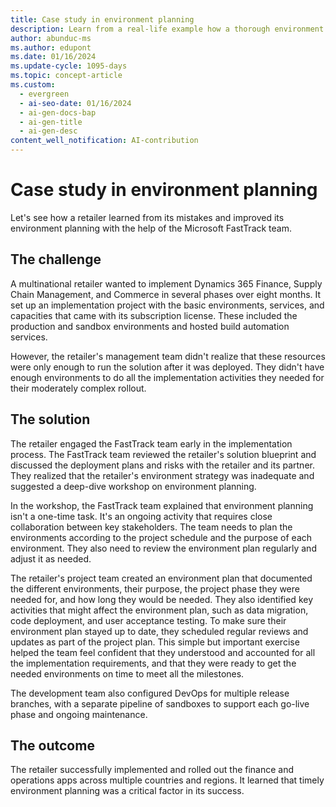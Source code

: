 ```yaml
---
title: Case study in environment planning
description: Learn from a real-life example how a thorough environment strategy is essential for a successful implementation of finance and operations apps.
author: abunduc-ms
ms.author: edupont
ms.date: 01/16/2024
ms.update-cycle: 1095-days
ms.topic: concept-article
ms.custom:
  - evergreen
  - ai-seo-date: 01/16/2024
  - ai-gen-docs-bap
  - ai-gen-title
  - ai-gen-desc
content_well_notification: AI-contribution
---
```


# Case study in environment planning

Let's see how a retailer learned from its mistakes and improved its environment planning with the help of the Microsoft FastTrack team.

## The challenge

A multinational retailer wanted to implement Dynamics 365 Finance, Supply Chain Management, and Commerce in several phases over eight months. It set up an implementation project with the basic environments, services, and capacities that came with its subscription license. These included the production and sandbox environments and hosted build automation services.

However, the retailer's management team didn't realize that these resources were only enough to run the solution after it was deployed. They didn't have enough environments to do all the implementation activities they needed for their moderately complex rollout.

## The solution

The retailer engaged the FastTrack team early in the implementation process. The FastTrack team reviewed the retailer's solution blueprint and discussed the deployment plans and risks with the retailer and its partner. They realized that the retailer's environment strategy was inadequate and suggested a deep-dive workshop on environment planning.

In the workshop, the FastTrack team explained that environment planning isn't a one-time task. It's an ongoing activity that requires close collaboration between key stakeholders. The team needs to plan the environments according to the project schedule and the purpose of each environment. They also need to review the environment plan regularly and adjust it as needed.

The retailer's project team created an environment plan that documented the different environments, their purpose, the project phase they were needed for, and how long they would be needed. They also identified key activities that might affect the environment plan, such as data migration, code deployment, and user acceptance testing. To make sure their environment plan stayed up to date, they scheduled regular reviews and updates as part of the project plan. This simple but important exercise helped the team feel confident that they understood and accounted for all the implementation requirements, and that they were ready to get the needed environments on time to meet all the milestones.

The development team also configured DevOps for multiple release branches, with a separate pipeline of sandboxes to support each go-live phase and ongoing maintenance.

## The outcome

The retailer successfully implemented and rolled out the finance and operations apps across multiple countries and regions. It learned that timely environment planning was a critical factor in its success.
